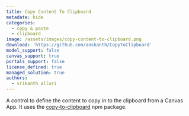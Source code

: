 ```yaml
---
title: Copy Content To Clipboard
metadate: hide
categories:
  - copy & paste
  - clipboard
image: /assets/images/copy-content-to-clipboard.png
download: 'https://github.com/anskanth/CopyToClipboard'
model_support: false
canvas_support: true
portals_support: false
license_defined: true
managed_solution: true
authors:
  - srikanth_alluri
---
```

A control to define the content to copy in to the clipboard from a Canvas App. It uses the <a target="_blank" href="https://www.npmjs.com/package/copy-to-clipboard">copy-to-clipboard</a> npm package.
